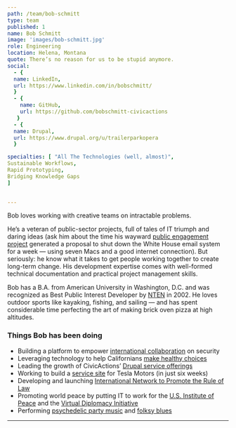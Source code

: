 ```yaml
---
path: /team/bob-schmitt
type: team
published: 1
name: Bob Schmitt
image: 'images/bob-schmitt.jpg'
role: Engineering
location: Helena, Montana
quote: There’s no reason for us to be stupid anymore.
social: 
  - {
  name: LinkedIn,
  url: https://www.linkedin.com/in/bobschmitt/
  }
  - {
    name: GitHub,
    url: https://github.com/bobschmitt-civicactions
   }
  - {
  name: Drupal,
  url: https://www.drupal.org/u/trailerparkopera
  }

specialties: [ "All The Technologies (well, almost)",
Sustainable Workflows,
Rapid Prototyping,
Bridging Knowledge Gaps
]

  
---
```


Bob loves working with creative teams on intractable problems.

He’s a veteran of public-sector projects, full of tales of IT triumph and daring ideas (ask him about the time his wayward [public engagement project](https://web.archive.org/web/20021011101430/http://www.techrocks.org:80/index.lasso) generated a proposal to shut down the White House email system for a week — using seven Macs and a good internet connection). But seriously: he know what it takes to get people working together to create long-term change. His development expertise comes with well-formed technical documentation and practical project management skills.

Bob has a B.A. from American University in Washington, D.C. and was recognized as Best Public Interest Developer by [NTEN](https://www.nten.org/) in 2002. He loves outdoor sports like kayaking, fishing, and sailing — and has spent considerable time perfecting the art of making brick oven pizza at high altitudes.



### Things Bob has been doing
* Building a platform to empower [international collaboration](https://civicactions.com/case-study/globalnet/) on security
* Leveraging technology to help Californians [make healthy choices](http://civicactions.com/case-study/eatfresh)
* Leading the growth of CivicActions’ [Drupal service offerings](https://www.drupal.org/civicactions)
* Working to build a [service site](https://service.teslamotors.com/) for Tesla Motors (in just six weeks)
* Developing and launching [International Network to Promote the Rule of Law](https://inprol.org/)
* Promoting world peace by putting IT to work for the [U.S. Institute of Peace](https://usip.org/) and the [Virtual Diplomacy Initiative](https://www.google.com/search?q=virtual+diplomacy+us+institute+of+peace)
* Performing [psychedelic party music](http://rockettouranus.com/) and [folksy blues](https://www.facebook.com/sparechangemontana/)



-------------------------------
